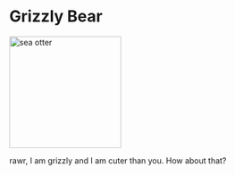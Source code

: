 # Grizzly Bear

<img src="https://images.unsplash.com/photo-1525869916826-972885c91c1e?q=80&w=1169&auto=format&fit=crop&ixlib=rb-4.0.3&ixid=M3wxMjA3fDB8MHxwaG90by1wYWdlfHx8fGVufDB8fHx8fA%3D%3D" alt="sea otter" width="200"/>

rawr, I am grizzly and I am cuter than you. How about that?
